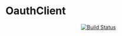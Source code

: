 # OauthClient

<p align="center">
<a href="https://travis-ci.org/randolphledesma/OauthClient"><img src="https://travis-ci.org/randolphledesma/OauthClient.svg?branch=master" alt="Build Status"></a>
</p>
